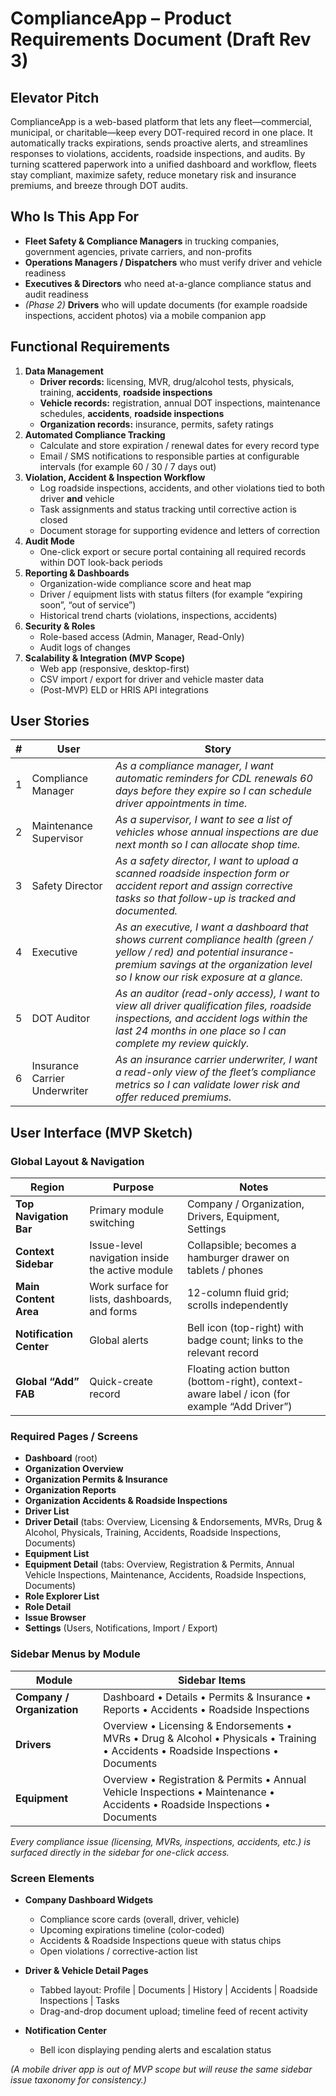 # ComplianceApp – Product Requirements Document (Draft Rev 3)

## Elevator Pitch
ComplianceApp is a web-based platform that lets any fleet—commercial, municipal, or charitable—keep every DOT-required record in one place. It automatically tracks expirations, sends proactive alerts, and streamlines responses to violations, accidents, roadside inspections, and audits. By turning scattered paperwork into a unified dashboard and workflow, fleets stay compliant, maximize safety, reduce monetary risk and insurance premiums, and breeze through DOT audits.

## Who Is This App For
- **Fleet Safety & Compliance Managers** in trucking companies, government agencies, private carriers, and non-profits  
- **Operations Managers / Dispatchers** who must verify driver and vehicle readiness  
- **Executives & Directors** who need at-a-glance compliance status and audit readiness  
- *(Phase 2)* **Drivers** who will update documents (for example roadside inspections, accident photos) via a mobile companion app

## Functional Requirements
1. **Data Management**  
   - **Driver records:** licensing, MVR, drug/alcohol tests, physicals, training, **accidents**, **roadside inspections**  
   - **Vehicle records:** registration, annual DOT inspections, maintenance schedules, **accidents**, **roadside inspections**  
   - **Organization records:** insurance, permits, safety ratings  
2. **Automated Compliance Tracking**  
   - Calculate and store expiration / renewal dates for every record type  
   - Email / SMS notifications to responsible parties at configurable intervals (for example 60 / 30 / 7 days out)  
3. **Violation, Accident & Inspection Workflow**  
   - Log roadside inspections, accidents, and other violations tied to both driver **and** vehicle  
   - Task assignments and status tracking until corrective action is closed  
   - Document storage for supporting evidence and letters of correction  
4. **Audit Mode**  
   - One-click export or secure portal containing all required records within DOT look-back periods  
5. **Reporting & Dashboards**  
   - Organization-wide compliance score and heat map  
   - Driver / equipment lists with status filters (for example “expiring soon”, “out of service”)  
   - Historical trend charts (violations, inspections, accidents)  
6. **Security & Roles**  
   - Role-based access (Admin, Manager, Read-Only)  
   - Audit logs of changes  
7. **Scalability & Integration (MVP Scope)**  
   - Web app (responsive, desktop-first)  
   - CSV import / export for driver and vehicle master data  
   - (Post-MVP) ELD or HRIS API integrations  

## User Stories
| # | User | Story |
|---|------|-------|
| 1 | Compliance Manager | *As a compliance manager, I want automatic reminders for CDL renewals 60 days before they expire so I can schedule driver appointments in time.* |
| 2 | Maintenance Supervisor | *As a supervisor, I want to see a list of vehicles whose annual inspections are due next month so I can allocate shop time.* |
| 3 | Safety Director | *As a safety director, I want to upload a scanned roadside inspection form or accident report and assign corrective tasks so that follow-up is tracked and documented.* |
| 4 | Executive | *As an executive, I want a dashboard that shows current compliance health (green / yellow / red) and potential insurance-premium savings at the organization level so I know our risk exposure at a glance.* |
| 5 | DOT Auditor | *As an auditor (read-only access), I want to view all driver qualification files, roadside inspections, and accident logs within the last 24 months in one place so I can complete my review quickly.* |
| 6 | Insurance Carrier Underwriter | *As an insurance carrier underwriter, I want a read-only view of the fleet’s compliance metrics so I can validate lower risk and offer reduced premiums.* |

## User Interface (MVP Sketch)

### Global Layout & Navigation

| Region | Purpose | Notes |
|--------|---------|-------|
| **Top Navigation Bar** | Primary module switching | Company / Organization, Drivers, Equipment, Settings |
| **Context Sidebar** | Issue-level navigation inside the active module | Collapsible; becomes a hamburger drawer on tablets / phones |
| **Main Content Area** | Work surface for lists, dashboards, and forms | 12-column fluid grid; scrolls independently |
| **Notification Center** | Global alerts | Bell icon (top-right) with badge count; links to the relevant record |
| **Global “Add” FAB** | Quick-create record | Floating action button (bottom-right), context-aware label / icon (for example “Add Driver”) |

### Required Pages / Screens
- **Dashboard** (root)  
- **Organization Overview**  
- **Organization Permits & Insurance**  
- **Organization Reports**  
- **Organization Accidents & Roadside Inspections**  
- **Driver List**  
- **Driver Detail** (tabs: Overview, Licensing & Endorsements, MVRs, Drug & Alcohol, Physicals, Training, Accidents, Roadside Inspections, Documents)  
- **Equipment List**  
- **Equipment Detail** (tabs: Overview, Registration & Permits, Annual Vehicle Inspections, Maintenance, Accidents, Roadside Inspections, Documents)  
- **Role Explorer List**  
- **Role Detail**  
- **Issue Browser**  
- **Settings** (Users, Notifications, Import / Export)  

### Sidebar Menus by Module

| Module | Sidebar Items |
|--------|---------------|
| **Company / Organization** | Dashboard • Details • Permits & Insurance • Reports • Accidents • Roadside Inspections |
| **Drivers** | Overview • Licensing & Endorsements • MVRs • Drug & Alcohol • Physicals • Training • Accidents • Roadside Inspections • Documents |
| **Equipment** | Overview • Registration & Permits • Annual Vehicle Inspections • Maintenance • Accidents • Roadside Inspections • Documents |

*Every compliance issue (licensing, MVRs, inspections, accidents, etc.) is surfaced directly in the sidebar for one-click access.*

### Screen Elements
- **Company Dashboard Widgets**  
  - Compliance score cards (overall, driver, vehicle)  
  - Upcoming expirations timeline (color-coded)  
  - Accidents & Roadside Inspections queue with status chips  
  - Open violations / corrective-action list  

- **Driver & Vehicle Detail Pages**  
  - Tabbed layout: Profile | Documents | History | Accidents | Roadside Inspections | Tasks  
  - Drag-and-drop document upload; timeline feed of recent activity  

- **Notification Center**  
  - Bell icon displaying pending alerts and escalation status  

*(A mobile driver app is out of MVP scope but will reuse the same sidebar issue taxonomy for consistency.)*
